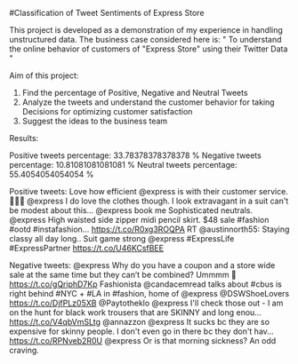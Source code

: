 #Classification of Tweet Sentiments of Express Store

This project is developed as a demonstration of my experience in handling unstructured data. The business case considered here is:
" To understand the online behavior of customers of "Express Store" using their Twitter Data "

Aim of this project:
1) Find the percentage of Positive, Negative and Neutral Tweets
2) Analyze the tweets and understand the customer behavior for taking Decisions for optimizing customer satisfaction
3) Suggest the ideas to the business team


Results:

Positive tweets percentage: 33.78378378378378 %
Negative tweets percentage: 10.81081081081081 %
Neutral tweets percentage: 55.4054054054054 %


Positive tweets:
Love how efficient @express is with their customer service. 👍🏾😃
@express I do love the clothes though.
I look extravagant in a suit can't be modest about this... @express book me
Sophisticated neutrals. @express High waisted side zipper midi pencil skirt. $48 sale
#fashion #ootd #instafashion… https://t.co/R0xg3ROQPA
RT @austinnorth55: Staying classy all day long.. Suit game strong @express #ExpressLife #ExpressPartner https://t.co/U46KCsfBEE


Negative tweets:
@express Why do you have a coupon and a store wide sale at the same time but they can’t be combined? Ummmm 🤔 https://t.co/gQriphD7Kp
Fashionista @candacemread talks about #cbus is right behind #NYC + #LA in #fashion, home of @express  @DSWShoeLovers https://t.co/DjfPLz05XB
@Paytotheklo @express I'll check those out - I am on the hunt for black work trousers that are SKINNY and long enou… https://t.co/V4qbVmSLtg
@annazzon @express It sucks bc they are so expensive for skinny people.  I don't even go in there bc they don't hav… https://t.co/RPNveb2R0U
@express Or is that morning sickness? An odd craving.
